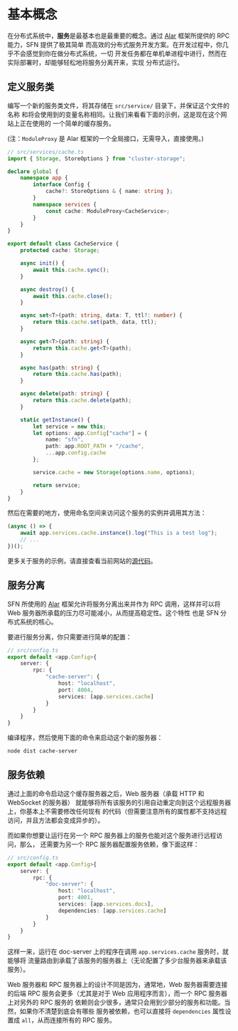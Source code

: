 <!-- title: 服务; order: 10 -->
# 基本概念

在分布式系统中，**服务**是最基本也是最重要的概念。通过
[Alar](https://github.com/hyurl/alar) 框架所提供的 RPC 能力，SFN 提供了极其简单
而高效的分布式服务开发方案。在开发过程中，你几乎不会感觉到你在做分布式系统，一切
开发任务都在单机单进程中进行，然而在实际部署时，却能够轻松地将服务分离开来，实现
分布式运行。

## 定义服务类

编写一个新的服务类文件，将其存储在 `src/service/` 目录下，并保证这个文件的名称
和将会使用到的变量名称相同。让我们来看看下面的示例，这是现在这个网站上正在使用的
一个简单的缓存服务。

(注：`ModuleProxy` 是 Alar 框架的一个全局接口，无需导入，直接使用。)

```typescript
// src/services/cache.ts
import { Storage, StoreOptions } from "cluster-storage";

declare global {
    namespace app {
        interface Config {
            cache?: StoreOptions & { name: string };
        }
        namespace services {
            const cache: ModuleProxy<CacheService>;
        }
    }
}

export default class CacheService {
    protected cache: Storage;

    async init() {
        await this.cache.sync();
    }

    async destroy() {
        await this.cache.close();
    }

    async set<T>(path: string, data: T, ttl?: number) {
        return this.cache.set(path, data, ttl);
    }

    async get<T>(path: string) {
        return this.cache.get<T>(path);
    }

    async has(path: string) {
        return this.cache.has(path);
    }

    async delete(path: string) {
        return this.cache.delete(path);
    }

    static getInstance() {
        let service = new this;
        let options: app.Config["cache"] = {
            name: "sfn",
            path: app.ROOT_PATH + "/cache",
            ...app.config.cache
        };

        service.cache = new Storage(options.name, options);

        return service;
    }
}
```

然后在需要的地方，使用命名空间来访问这个服务的实例并调用其方法：

```typescript
(async () => {
    await app.services.cache.instance().log("This is a test log");
    // ...
})();
```

更多关于服务的示例，请直接查看当前网站的[源代码](https://github.com/hyurl/sfn/tree/master/src/services)。

## 服务分离

SFN 所使用的 [Alar](https://github.com/hyurl/alar) 框架允许将服务分离出来并作为
RPC 调用，这样并可以将 Web 服务器所承载的压力尽可能减小，从而提高稳定性。这个特性
也是 SFN 分布式系统的核心。

要进行服务分离，你只需要进行简单的配置：

```typescript
// src/config.ts
export default <app.Config>{
    server: {
        rpc: {
            "cache-server": {
                host: "localhost",
                port: 4004,
                services: [app.services.cache]
            }
        }
    }
}
```

编译程序，然后使用下面的命令来启动这个新的服务器：

```sh
node dist cache-server
```

## 服务依赖

通过上面的命令启动这个缓存服务器之后，Web 服务器（承载 HTTP 和 WebSocket 的服务器）
就能够将所有该服务的引用自动重定向到这个远程服务器上，你基本上不需要修改任何现有
的代码（但需要注意所有的属性都不支持远程访问，并且方法都会变成异步的）。

而如果你想要让运行在另一个 RPC 服务器上的服务也能对这个服务进行远程访问，那么，
还需要为另一个 RPC 服务器配置服务依赖，像下面这样：

```typescript
// src/config.ts
export default <app.Config>{
    server: {
        rpc: {
            "doc-server": {
                host: "localhost",
                port: 4001,
                services: [app.services.docs],
                dependencies: [app.services.cache]
            }
        }
    }
}
```

这样一来，运行在 doc-server 上的程序在调用 `app.services.cache` 服务时，就能够将
流量路由到承载了该服务的服务器上（无论配置了多少台服务器来承载该服务）。

Web 服务器和 RPC 服务器上的设计不同是因为，通常地，Web 服务器需要连接的后端 RPC 
服务会更多（尤其是对于 Web 应用程序而言），而一个 RPC 服务器上对另外的 RPC 服务的
依赖则会少很多，通常只会用到少部分的服务和功能。当然，如果你不清楚到底会有哪些
服务被依赖，也可以直接将 `dependencies` 属性设置成 `all`，从而连接所有的 RPC 服务。